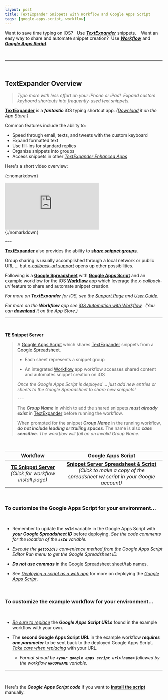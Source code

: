 ```yaml
---
layout: post
title: TextExpander Snippets with Workflow and Google Apps Script
tags: [google-apps-script, workflow]
---
```


Want to save time typing on iOS?  &nbsp; Use ***[TextExpander](https://smilesoftware.com/textexpander-ios)*** snippets.   &nbsp;&nbsp; Want an easy way to share and automate snippet creation?  &nbsp;Use ***[Workflow](https://workflow.is/)*** and ***[Google Apps Script](https://www.google.com/script/start/)***.

<br>


---

<br>

## TextExpander Overview

> *Type more with less effort on your iPhone or iPad! &nbsp;Expand custom keyboard shortcuts into frequently-used text snippets.*

**[TextExpander](https://smilesoftware.com/textexpander-ios)** is a ***fantastic*** iOS typing shortcut app.  *([Download](https://itunes.apple.com/us/app/textexpander/id917416298) it on the App Store.)*

Common features include the ability to:

* Speed through email, texts, and tweets with the custom keyboard
* Expand formatted text
* Use fill-ins for standard replies
* Organize snippets into groups
* Access snippets in other *[TextExpander Enhanced Apps](https://smilesoftware.com/textexpander-ios/apps)*


Here's a short video overview:

{::nomarkdown}
<div class='embed-container'>
	<iframe src="https://www.youtube.com/embed/KXzWWsGMx_g" frameborder=0 allowfullscreen></iframe>
</div>
{:/nomarkdown}

`~~~`

**[TextExpander](https://smilesoftware.com/textexpander-ios)** also provides the ability to ***[share snippet groups](https://smilesoftware.com/help/touch3/groups.html)***.  

Group sharing is usually accomplished through a local network or public URL ... but *[x-callback-url support](https://smilesoftware.com/textexpander/entry/textexpander-touch-3-5-adds-create-expand-xcallbackurl-support)* opens up other possibilities. 

Following is a **[Google Spreadsheet](https://www.google.com/sheets/about/)** with **[Google Apps Script](https://www.google.com/script/start/)** and an example workflow for the iOS **[Workflow](https://workflow.is/)** app which leverage the *x-callback-url* feature to share and automate snippet creation.

<i class="fa fa-hand-o-right"></i> *For more on __TextExpander__ for iOS, see the [Support Page](https://smilesoftware.com/textexpander-ios/support) and [User Guide](https://smilesoftware.com/help/touch3/index.html).*

<i class="fa fa-hand-o-right"></i> *For more on the __Workflow__ app see [iOS Automation with Workflow](https://techstreams.github.io/2015/04/06/ios-automation-with-workflow/).  &nbsp;(You can __[download](https://itunes.apple.com/app/workflow-powerful-automation/id915249334)__ it on the App Store.)*


---


<br>

**TE Snippet Server**

> A [Google Apps Script](https://www.google.com/script/start/) which shares [TextExpander](https://smilesoftware.com/textexpander-ios) snippets from a [Google Spreadsheet](https://www.google.com/sheets/about/).  
>
> * Each sheet represents a snippet group 
> 
> * An integrated [Workflow](https://workflow.is/) app workflow accesses shared content and automates snippet creation on iOS
>
> <i class="fa fa-hand-o-right"></i> *Once the Google Apps Script is deployed ... just add new entries or sheets to the Google Spreadsheet to share new snippets!*
>
> `---`
>
> <i class="fa fa-exclamation-circle"></i> The ***Group Name*** in which to add the shared snippets ***must already exist*** in [TextExpander](https://smilesoftware.com/textexpander-ios) before running the workflow.  
>
> <i class="fa fa-exclamation-circle"></i> When prompted for the snippet ***Group Name*** in the running workflow, ***do not include leading or trailing spaces***. The name is also ***case sensitive***. *The workflow will fail on an invalid Group Name.*
>

<br>


| Workflow | Google Apps Script |
| :--------: | :---------------: |
| **[<i class="fa fa-refresh"></i> TE Snippet Server](https://workflow.is/workflows/5c443da149c748f2adda8338a2ff81b8)** *(Click for workflow install page)* | **[Snippet Server Spreadsheet & Script](https://docs.google.com/spreadsheets/d/1bh2eJEQ_pgqWI_dALaGxBNE585Yq45yliq_j_3Qf998/copy)** *(Click to make a copy of the spreadsheet w/ script in your Google account)* |

<br>

### To customize the Google Apps Script for your environment...

<br>

*  Remember to update the **`ssId`** variable in the Google Apps Script with ***your Google Spreadsheet ID*** before deploying.  *See the code comments for the location of the __`ssId`__ variable.* 

  * <i class="fa fa-hand-o-right"></i> *Execute the __`getSSId()`__ convenience method from the Google Apps Script Editor Run menu to get the Google Spreadsheet ID.*
  
* ***Do not use commas*** in the Google Spreadsheet sheet/tab names.

* See *[Deploying a script as a web app](https://developers.google.com/apps-script/guides/web#deploying_a_script_as_a_web_app)* for more on deploying the *[Google Apps Script](https://www.google.com/script/start/)*.

<br>


### To customize the example workflow for your environment...

<br>

* *[Be sure to replace]({{site.baseurl}}/howto/replace-workflow-urls/)* the ***Google Apps Script URLs*** found in the example workflow with your own.

* The **second Google Apps Script URL** in the example workflow ***requires one parameter*** to be sent back to the deployed Google Apps Script.  *[Take care when replacing]({{site.baseurl}}/howto/replace-workflow-urls/)* with your URL.  

  * <i class="fa fa-hand-o-right"></i>  *Format shoud be __`<your google apps script url>?name=`__ followed by the workflow __`GROUPNAME`__ variable.*


---

<br>

Here's the ***Google Apps Script code*** if you want to **[install the script](https://developers.google.com/apps-script/guides/standalone#creating_a_standalone_script)** manually.

<script src="https://gist.github.com/techstreams/92cf9bdbef3f4e97af15.js"></script>
